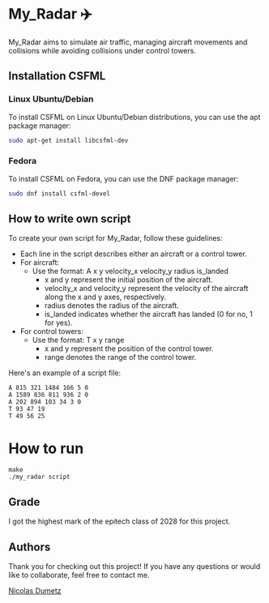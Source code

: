 # My_Radar ✈️

My_Radar aims to simulate air traffic, managing aircraft movements and collisions while avoiding collisions under control towers.

## Installation CSFML

### Linux Ubuntu/Debian

To install CSFML on Linux Ubuntu/Debian distributions, you can use the apt package manager:

```sh
sudo apt-get install libcsfml-dev
```
### Fedora

To install CSFML on Fedora, you can use the DNF package manager:

```sh
sudo dnf install csfml-devel
```
## How to write own script

  To create your own script for My_Radar, follow these guidelines:

- Each line in the script describes either an aircraft or a control tower.
- For aircraft:
  - Use the format: A x y velocity_x velocity_y radius is_landed
    - x and y represent the initial position of the aircraft.
    - velocity_x and velocity_y represent the velocity of the aircraft along the x and y axes, respectively.
    - radius denotes the radius of the aircraft.
    - is_landed indicates whether the aircraft has landed (0 for no, 1 for yes).
- For control towers:
  - Use the format: T x y range
    - x and y represent the position of the control tower.
    - range denotes the range of the control tower.

Here's an example of a script file:
```
A 815 321 1484 166 5 0
A 1589 836 811 936 2 0
A 202 894 103 34 3 0
T 93 47 19
T 49 56 25
```

# How to run
```
make
./my_radar script
```

## Grade

I got the highest mark of the epitech class of 2028 for this project.

## Authors
Thank you for checking out this project! If you have any questions or would like to collaborate, feel free to contact me.

[Nicolas Dumetz](mailto:nicolasdumetzpro@gmail.com)
